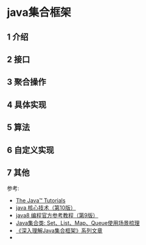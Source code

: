 #  java集合框架

## 1 介绍

## 2 接口
## 3 聚合操作
## 4 具体实现
## 5 算法
## 6 自定义实现
## 7 其他


参考:
* [The Java™ Tutorials](https://docs.oracle.com/javase/tutorial/collections/index.html)
* [java 核心技术（第10版）]()
* [java8 编程官方参考教程（第9版）]()
* [Java集合类: Set、List、Map、Queue使用场景梳理](http://www.cnblogs.com/LittleHann/p/3690187.html)
* [《深入理解Java集合框架》系列文章](http://www.cnblogs.com/CarpenterLee/p/5545987.html)
* []()  